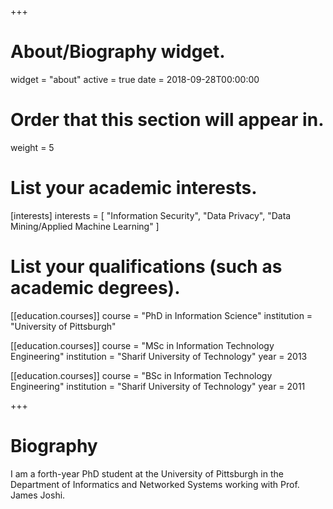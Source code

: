 +++
# About/Biography widget.
widget = "about"
active = true
date = 2018-09-28T00:00:00

# Order that this section will appear in.
weight = 5

# List your academic interests.
[interests]
  interests = [
    "Information Security",
    "Data Privacy",
    "Data Mining/Applied Machine Learning"
  ]

# List your qualifications (such as academic degrees).
[[education.courses]]
  course = "PhD in Information Science"
  institution = "University of Pittsburgh"

[[education.courses]]
  course = "MSc in Information Technology Engineering"
  institution = "Sharif University of Technology"
  year = 2013

[[education.courses]]
  course = "BSc in Information Technology Engineering"
  institution = "Sharif University of Technology"
  year = 2011
 
+++

# Biography

I am a forth-year PhD student at the University of Pittsburgh in the Department of Informatics and Networked Systems working with Prof. James Joshi.